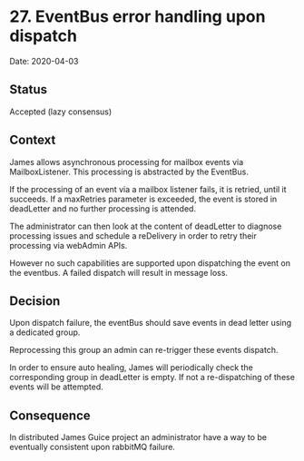 # 27. EventBus error handling upon dispatch

Date: 2020-04-03

## Status

Accepted (lazy consensus)

## Context

James allows asynchronous processing for mailbox events via MailboxListener. This processing is abstracted by the 
EventBus.

If the processing of an event via a mailbox listener fails, it is retried, until it succeeds. If a maxRetries parameter 
is exceeded, the event is stored in deadLetter and no further processing is attended.

The administrator can then look at the content of deadLetter to diagnose processing issues and schedule a reDelivery in 
order to retry their processing via webAdmin APIs.

However no such capabilities are supported upon dispatching the event on the eventbus. A failed dispatch will result in message loss.

## Decision

Upon dispatch failure, the eventBus should save events in dead letter using a dedicated group.

Reprocessing this group an admin can re-trigger these events dispatch.

In order to ensure auto healing, James will periodically check the corresponding group in deadLetter is empty. If not a
re-dispatching of these events will be attempted. 

## Consequence

In distributed James Guice project an administrator have a way to be eventually consistent upon rabbitMQ failure.